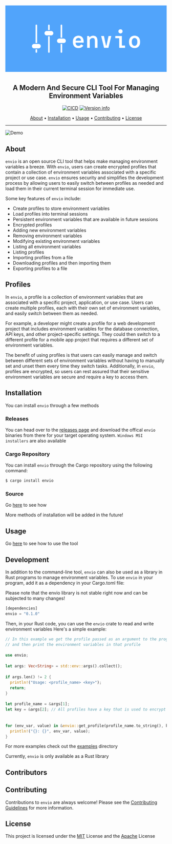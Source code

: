 <h1 align="center">
<img src="assets/logo/cover.png" alt="envio Logo" width="600">
</h1>

<div align="center">
<h2 align="center">A Modern And Secure CLI Tool For Managing Environment Variables</h2>

[![CICD](https://github.com/humblepenguinn/envio/actions/workflows/CICD.yml/badge.svg)](https://github.com/humblepenguinn/envio/workflows/CICD.yml)
[![Version info](https://img.shields.io/crates/v/envio.svg)](https://crates.io/crates/envio)
</div>

<p align="center">
  <a href="#about">About</a> •
  <a href="#installation">Installation</a> •
  <a href="#usage">Usage</a> •
  <a href="#contributing">Contributing</a> •
  <a href="#license">License</a>
</p>

---

<img alt="Demo" src="https://vhs.charm.sh/vhs-4CTjlTKDNnQqgXYMPFe4ot.gif" width="600" />

## About

`envio` is an open source CLI tool that helps make managing environment variables a breeze. With `envio`, users can create encrypted profiles that contain a collection of environment variables associated with a specific project or use case. `envio` ensures security and simplifies the development process by allowing users to easily switch between profiles as needed and load them in their current terminal session for immediate use.

Some key features of `envio` include:
- Create profiles to store environment variables
- Load profiles into terminal sessions
- Persistent environment variables that are available in future sessions
- Encrypted profiles
- Adding new environment variables
- Removing environment variables
- Modifying existing environment variables
- Listing all environment variables
- Listing profiles
- Importing profiles from a file
- Downloading profiles and then importing them
- Exporting profiles to a file

## Profiles
In `envio`, a profile is a collection of environment variables that are associated with a specific project, application, or use case. Users can create multiple profiles, each with their own set of environment variables, and easily switch between them as needed.

For example, a developer might create a profile for a web development project that includes environment variables for the database connection, API keys, and other project-specific settings. They could then switch to a different profile for a mobile app project that requires a different set of environment variables.

The benefit of using profiles is that users can easily manage and switch between different sets of environment variables without having to manually set and unset them every time they switch tasks. Additionally, in `envio`, profiles are encrypted, so users can rest assured that their sensitive environment variables are secure and require a key to access them.

## Installation
You can install `envio` through a few methods

### Releases
You can head over to the [releases page](https://github.com/humblepenguinn/envio/releases/latest) and download the offical `envio` binaries from there for your target operating system. `Windows MSI installers` are also available

### Cargo Repository
You can install `envio` through the Cargo repository using the following command:

```sh
$ cargo install envio
```

### Source
Go [here](./docs/build_from_source.md) to see how


More methods of installation will be added in the future!

## Usage
Go [here](./docs/usage.md) to see how to use the tool

## Development
In addition to the command-line tool, `envio` can also be used as a library in Rust programs to manage environment variables. To use `envio` in your program, add it as a dependency in your Cargo.toml file:

Please note that the envio library is not stable right now and can be subjected to many changes!

```rust
[dependencies]
envio = "0.1.0"
```

Then, in your Rust code, you can use the `envio` crate to read and write environment variables
Here's a simple example:
```rust
// In this example we get the profile passed as an argument to the program
// and then print the environment variables in that profile

use envio;

let args: Vec<String> = std::env::args().collect();

if args.len() != 2 {
  println!("Usage: <profile_name> <key>");
  return;
}

let profile_name = &args[1];
let key = &args[2]; // All profiles have a key that is used to encrypt the environment variables, this ensures that the environment variables are secure


for (env_var, value) in &envio::get_profile(profile_name.to_string(), key.to_string()).unwrap().envs {
  println!("{}: {}", env_var, value);
}

```

For more examples check out the [examples](./examples/) directory

Currently, `envio` is only available as a Rust library

## Contributors

<!-- ALL-CONTRIBUTORS-LIST:START - Do not remove or modify this section -->
<!-- prettier-ignore-start -->
<!-- markdownlint-disable -->

<!-- markdownlint-restore -->
<!-- prettier-ignore-end -->

<!-- ALL-CONTRIBUTORS-LIST:END -->

## Contributing
Contributions to `envio` are always welcome! Please see the [Contributing Guidelines](CONTRIBUTING.md) for more information.

## License
This project is licensed under the [MIT](LICENSE-MIT) License and the [Apache](LICENSE-APACHE) License
